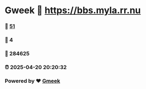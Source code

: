 # Gweek :link: https://bbs.myla.rr.nu 
### :page_facing_up: [51](https://bbs.myla.rr.nu/tag.html) 
### :speech_balloon: 4 
### :hibiscus: 284625 
### :alarm_clock: 2025-04-20 20:20:32 
### Powered by :heart: [Gmeek](https://github.com/Meekdai/Gmeek)

